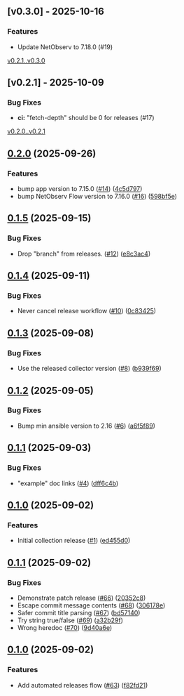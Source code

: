 ## [v0.3.0] - 2025-10-16

### Features

- Update NetObserv to 7.18.0 (#19)

[v0.2.1..v0.3.0](https://github.com/elastiflow/ansible-collection-netobserv/compare/v0.2.1...v0.3.0)



## [v0.2.1] - 2025-10-09

### Bug Fixes

- **ci:** "fetch-depth" should be 0 for releases (#17)

[v0.2.0..v0.2.1](https://github.com/elastiflow/ansible-collection-netobserv/compare/v0.2.0...v0.2.1)

## [0.2.0](https://github.com/elastiflow/ansible-collection-netobserv/compare/v0.1.5...v0.2.0) (2025-09-26)

### Features

* bump app version to 7.15.0 ([#14](https://github.com/elastiflow/ansible-collection-netobserv/issues/14)) ([4c5d797](https://github.com/elastiflow/ansible-collection-netobserv/commit/4c5d797d7b91def47e2a9a2d9a75f310232d38e1))
* bump NetObserv Flow version to 7.16.0 ([#16](https://github.com/elastiflow/ansible-collection-netobserv/issues/16)) ([598bf5e](https://github.com/elastiflow/ansible-collection-netobserv/commit/598bf5e0ff43d646d85942c95e61a19b515b9606))


## [0.1.5](https://github.com/elastiflow/ansible-collection-netobserv/compare/v0.1.4...v0.1.5) (2025-09-15)

### Bug Fixes

* Drop "branch" from releases. ([#12](https://github.com/elastiflow/ansible-collection-netobserv/issues/12)) ([e8c3ac4](https://github.com/elastiflow/ansible-collection-netobserv/commit/e8c3ac4b587ffe4468852bdd3e3ee82b74d5e534))


## [0.1.4](https://github.com/elastiflow/ansible-collection-netobserv/compare/v0.1.3...v0.1.4) (2025-09-11)

### Bug Fixes

* Never cancel release workflow ([#10](https://github.com/elastiflow/ansible-collection-netobserv/issues/10)) ([0c83425](https://github.com/elastiflow/ansible-collection-netobserv/commit/0c8342504dcc0d24891bd799bdf4e0016e97a7fc))


## [0.1.3](https://github.com/elastiflow/ansible-collection-netobserv/compare/v0.1.2...v0.1.3) (2025-09-08)

### Bug Fixes

* Use the released collector version ([#8](https://github.com/elastiflow/ansible-collection-netobserv/issues/8)) ([b939f69](https://github.com/elastiflow/ansible-collection-netobserv/commit/b939f695c6ff5df9804fec10470ac7ef55946b50))


## [0.1.2](https://github.com/elastiflow/ansible-collection-netobserv/compare/v0.1.1...v0.1.2) (2025-09-05)

### Bug Fixes

* Bump min ansible version to 2.16 ([#6](https://github.com/elastiflow/ansible-collection-netobserv/issues/6)) ([a6f5f89](https://github.com/elastiflow/ansible-collection-netobserv/commit/a6f5f894ceb5a12ff1903b3e46abc644c08f6dd3))


## [0.1.1](https://github.com/elastiflow/ansible-collection-netobserv/compare/v0.1.0...v0.1.1) (2025-09-03)

### Bug Fixes

* "example" doc links ([#4](https://github.com/elastiflow/ansible-collection-netobserv/issues/4)) ([dff6c4b](https://github.com/elastiflow/ansible-collection-netobserv/commit/dff6c4bd5cd7418071bfe340627cb4d5c927cda0))


## [0.1.0](https://github.com/elastiflow/ansible-collection-netobserv/compare/v0.0.1...v0.1.0) (2025-09-02)

### Features

* Initial collection release ([#1](https://github.com/elastiflow/ansible-collection-netobserv/issues/1)) ([ed455d0](https://github.com/elastiflow/ansible-collection-netobserv/commit/ed455d054b373eebe362afc40da75eeb81ce070e))


## [0.1.1](https://github.com/elastiflow/ansible-collection-collector-tmp/compare/v0.1.0...v0.1.1) (2025-09-02)

### Bug Fixes

* Demonstrate patch release ([#66](https://github.com/elastiflow/ansible-collection-collector-tmp/issues/66)) ([20352c8](https://github.com/elastiflow/ansible-collection-collector-tmp/commit/20352c8038cf808b9104589adcc4f25d84d8afce))
* Escape commit message contents ([#68](https://github.com/elastiflow/ansible-collection-collector-tmp/issues/68)) ([306178e](https://github.com/elastiflow/ansible-collection-collector-tmp/commit/306178e4ba384d1e5fb3d84c562aac285ac2556a))
* Safer commit title parsing ([#67](https://github.com/elastiflow/ansible-collection-collector-tmp/issues/67)) ([bd57140](https://github.com/elastiflow/ansible-collection-collector-tmp/commit/bd571402e3fe7af0aeeedc48e4e74ce469bf49a3))
* Try string true/false ([#69](https://github.com/elastiflow/ansible-collection-collector-tmp/issues/69)) ([a32b29f](https://github.com/elastiflow/ansible-collection-collector-tmp/commit/a32b29f4cc6e68d5d23385ca17466fb63fcf2457))
* Wrong heredoc ([#70](https://github.com/elastiflow/ansible-collection-collector-tmp/issues/70)) ([9d40a6e](https://github.com/elastiflow/ansible-collection-collector-tmp/commit/9d40a6ef7824be6d738b803350d79696bc6c3c3f))


## [0.1.0](https://github.com/elastiflow/ansible-collection-collector-tmp/compare/v0.0.1...v0.1.0) (2025-09-02)

### Features

* Add automated releases flow ([#63](https://github.com/elastiflow/ansible-collection-collector-tmp/issues/63)) ([f82fd21](https://github.com/elastiflow/ansible-collection-collector-tmp/commit/f82fd21f1e573eaa1b4cc23796b5b4639bb3a122))
